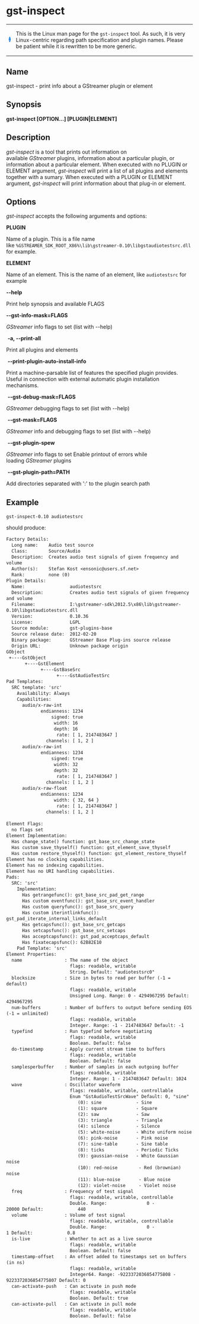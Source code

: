 # gst-inspect

<table>
<tbody>
<tr class="odd">
<td><img src="images/icons/emoticons/information.png" width="16" height="16" /></td>
<td><p><span>This is the Linux man page for the </span><code>gst-inspect</code><span> tool. As such, it is very Linux-centric regarding path specification and plugin names. Please be patient while it is rewritten to be more generic.</span></p></td>
</tr>
</tbody>
</table>

## Name

gst-inspect - print info about a GStreamer plugin or element

## Synopsis

**gst-inspect \[OPTION...\] \[PLUGIN|ELEMENT\]**

## Description

*gst-inspect* is a tool that prints out information on
available *GStreamer* plugins, information about a particular plugin,
or information about a particular element. When executed with no PLUGIN
or ELEMENT argument, *gst-inspect* will print a list of all plugins and
elements together with a sumary. When executed with a PLUGIN or ELEMENT
argument, *gst-inspect* will print information about that plug-in or
element.

## Options

*gst-inspect* accepts the following arguments and options:

**PLUGIN**

Name of a plugin. This is a file name
like `%GSTREAMER_SDK_ROOT_X86%\lib\gstreamer-0.10\libgstaudiotestsrc.dll`
for example.

**ELEMENT**

Name of an element. This is the name of an element, like
`audiotestsrc` for example

**--help**

Print help synopsis and available FLAGS

**--gst-info-mask=FLAGS**

*GStreamer* info flags to set (list with --help)

 **-a, --print-all**

Print all plugins and elements

 **--print-plugin-auto-install-info**

Print a machine-parsable list of features the specified plugin provides.
Useful in connection with external automatic plugin installation
mechanisms.

 **--gst-debug-mask=FLAGS**

*GStreamer* debugging flags to set (list with --help)

 **--gst-mask=FLAGS**

*GStreamer* info and debugging flags to set (list with --help)

 **--gst-plugin-spew**

*GStreamer* info flags to set Enable printout of errors while
loading *GStreamer* plugins

 **--gst-plugin-path=PATH**

Add directories separated with ':' to the plugin search path

## Example

```
gst-inspect-0.10 audiotestsrc
```

should produce:

```
Factory Details:
  Long name:    Audio test source
  Class:        Source/Audio
  Description:  Creates audio test signals of given frequency and volume
  Author(s):    Stefan Kost <ensonic@users.sf.net>
  Rank:         none (0)
Plugin Details:
  Name:                 audiotestsrc
  Description:          Creates audio test signals of given frequency and volume
  Filename:             I:\gstreamer-sdk\2012.5\x86\lib\gstreamer-0.10\libgstaudiotestsrc.dll
  Version:              0.10.36
  License:              LGPL
  Source module:        gst-plugins-base
  Source release date:  2012-02-20
  Binary package:       GStreamer Base Plug-ins source release
  Origin URL:           Unknown package origin
GObject
 +----GstObject
       +----GstElement
             +----GstBaseSrc
                   +----GstAudioTestSrc
Pad Templates:
  SRC template: 'src'
    Availability: Always
    Capabilities:
      audio/x-raw-int
             endianness: 1234
                 signed: true
                  width: 16
                  depth: 16
                   rate: [ 1, 2147483647 ]
               channels: [ 1, 2 ]
      audio/x-raw-int
             endianness: 1234
                 signed: true
                  width: 32
                  depth: 32
                   rate: [ 1, 2147483647 ]
               channels: [ 1, 2 ]
      audio/x-raw-float
             endianness: 1234
                  width: { 32, 64 }
                   rate: [ 1, 2147483647 ]
               channels: [ 1, 2 ]

Element Flags:
  no flags set
Element Implementation:
  Has change_state() function: gst_base_src_change_state
  Has custom save_thyself() function: gst_element_save_thyself
  Has custom restore_thyself() function: gst_element_restore_thyself
Element has no clocking capabilities.
Element has no indexing capabilities.
Element has no URI handling capabilities.
Pads:
  SRC: 'src'
    Implementation:
      Has getrangefunc(): gst_base_src_pad_get_range
      Has custom eventfunc(): gst_base_src_event_handler
      Has custom queryfunc(): gst_base_src_query
      Has custom iterintlinkfunc(): gst_pad_iterate_internal_links_default
      Has getcapsfunc(): gst_base_src_getcaps
      Has setcapsfunc(): gst_base_src_setcaps
      Has acceptcapsfunc(): gst_pad_acceptcaps_default
      Has fixatecapsfunc(): 62B82E10
    Pad Template: 'src'
Element Properties:
  name                : The name of the object
                        flags: readable, writable
                        String. Default: "audiotestsrc0"
  blocksize           : Size in bytes to read per buffer (-1 = default)
                        flags: readable, writable
                        Unsigned Long. Range: 0 - 4294967295 Default: 4294967295
  num-buffers         : Number of buffers to output before sending EOS (-1 = unlimited)
                        flags: readable, writable
                        Integer. Range: -1 - 2147483647 Default: -1
  typefind            : Run typefind before negotiating
                        flags: readable, writable
                        Boolean. Default: false
  do-timestamp        : Apply current stream time to buffers
                        flags: readable, writable
                        Boolean. Default: false
  samplesperbuffer    : Number of samples in each outgoing buffer
                        flags: readable, writable
                        Integer. Range: 1 - 2147483647 Default: 1024
  wave                : Oscillator waveform
                        flags: readable, writable, controllable
                        Enum "GstAudioTestSrcWave" Default: 0, "sine"
                           (0): sine             - Sine
                           (1): square           - Square
                           (2): saw              - Saw
                           (3): triangle         - Triangle
                           (4): silence          - Silence
                           (5): white-noise      - White uniform noise
                           (6): pink-noise       - Pink noise
                           (7): sine-table       - Sine table
                           (8): ticks            - Periodic Ticks
                           (9): gaussian-noise   - White Gaussian noise
                           (10): red-noise        - Red (brownian) noise
                           (11): blue-noise       - Blue noise
                           (12): violet-noise     - Violet noise
  freq                : Frequency of test signal
                        flags: readable, writable, controllable
                        Double. Range:               0 -           20000 Default:             440
  volume              : Volume of test signal
                        flags: readable, writable, controllable
                        Double. Range:               0 -               1 Default:             0.8
  is-live             : Whether to act as a live source
                        flags: readable, writable
                        Boolean. Default: false
  timestamp-offset    : An offset added to timestamps set on buffers (in ns)
                        flags: readable, writable
                        Integer64. Range: -9223372036854775808 - 9223372036854775807 Default: 0
  can-activate-push   : Can activate in push mode
                        flags: readable, writable
                        Boolean. Default: true
  can-activate-pull   : Can activate in pull mode
                        flags: readable, writable
                        Boolean. Default: false
```
